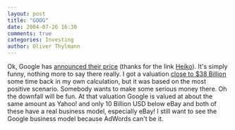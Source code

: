 ```yaml
---
layout: post
title: "GOOG"
date: 2004-07-26 16:30
comments: true
categories: Investing
author: Oliver Thylmann
---
```



Ok, Google has [announced their price](http://story.news.yahoo.com/news?tmpl=story&amp;u=/nm/20040726/ts_nm/tech_google_ipo_dc_7) (thanks for the link [Heiko](http://www.hebig.com/)). It's simply funny, nothing more to say there really. I got a valuation [close to $38 Billion](http://owt.typepad.com/blog/2004/05/my_own_google_v.html) some time back in my own calculation, but it was based on the most positive scenario. Somebody wants to make some serious money there. Oh the downfall will be fun. At that valuation Google is valued at about the same amount as Yahoo! and only 10 Billion USD below eBay and both of these have a real business model, especially eBay! I still want to see the Google business model because AdWords can't be it.


